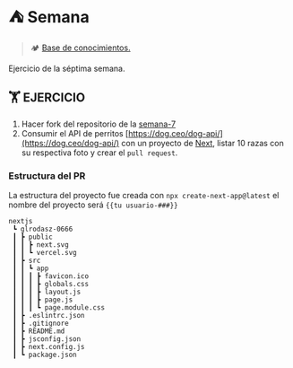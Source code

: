 # ⛺ Semana #

> 🏕️ [Base de conocimientos.](https://undefinedshell.notion.site/Semana-7-a608475ac8064fc4a114c28eca897c1f)

Ejercicio de la séptima semana.

## 🏋 EJERCICIO ##

1. Hacer fork del repositorio de la [semana-7](https://github.com/undefined-academy/semana-7)
2. Consumir el API de perritos [https://dog.ceo/dog-api/](https://dog.ceo/dog-api/) con un proyecto de [Next](https://nextjs.org/), listar 10 razas con su respectiva foto y crear el  `pull request`.

### Estructura del PR ###

La estructura del proyecto fue creada con `npx create-next-app@latest` el nombre del proyecto será `{{tu usuario-###}}`

```text
nextjs
 ┗ glrodasz-0666
 ┃ ┣ public
 ┃ ┃ ┣ next.svg
 ┃ ┃ ┗ vercel.svg
 ┃ ┣ src
 ┃ ┃ ┗ app
 ┃ ┃ ┃ ┣ favicon.ico
 ┃ ┃ ┃ ┣ globals.css
 ┃ ┃ ┃ ┣ layout.js
 ┃ ┃ ┃ ┣ page.js
 ┃ ┃ ┃ ┗ page.module.css
 ┃ ┣ .eslintrc.json
 ┃ ┣ .gitignore
 ┃ ┣ README.md
 ┃ ┣ jsconfig.json
 ┃ ┣ next.config.js
 ┃ ┗ package.json
```
